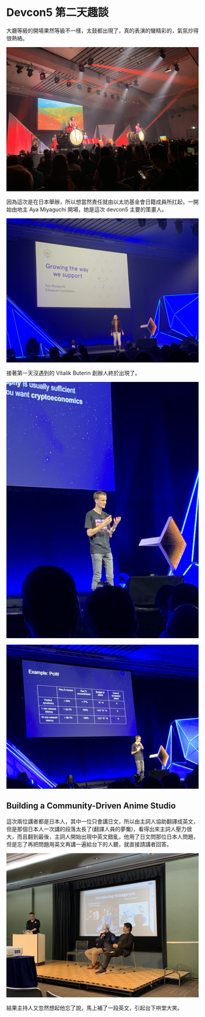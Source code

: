 # Devcon5 第二天趣談

大廳等級的開場果然等級不一樣，太鼓都出現了，真的表演的蠻精彩的，氣氛炒得很熱絡。

![](https://raw.githubusercontent.com/alincode/blockchain-30days-2019/master/assets/open.jpg)

因為這次是在日本舉辦，所以想當然責任就由以太坊基金會日籍成員所扛起，一開始由地主 Aya Miyaguchi 開場，她是這次 devcon5 主要的策畫人。

![](https://raw.githubusercontent.com/alincode/blockchain-30days-2019/master/assets/aya.jpg)

接著第一天沒遇到的 Vitalik Buterin 創辦人終於出現了。

![](https://raw.githubusercontent.com/alincode/blockchain-30days-2019/master/assets/founder.jpg)

![](https://raw.githubusercontent.com/alincode/blockchain-30days-2019/master/assets/founder2.jpg)

## Building a Community-Driven Anime Studio

這次兩位講者都是日本人，其中一位只會講日文，所以由主詞人協助翻譯成英文，但是那個日本人一次講的段落太長了(翻譯人員的夢魘)，看得出來主詞人壓力很大，而且翻到最後，主詞人開始出現中英文錯亂，他用了日文問那位日本人問題，但是忘了再把問題用英文再講一遍給台下的人聽，就直接請講者回答。

![](https://raw.githubusercontent.com/alincode/blockchain-30days-2019/master/assets/anime.jpg)

結果主持人又忽然想起他忘了說，馬上補了一段英文，引起台下哄堂大笑。
